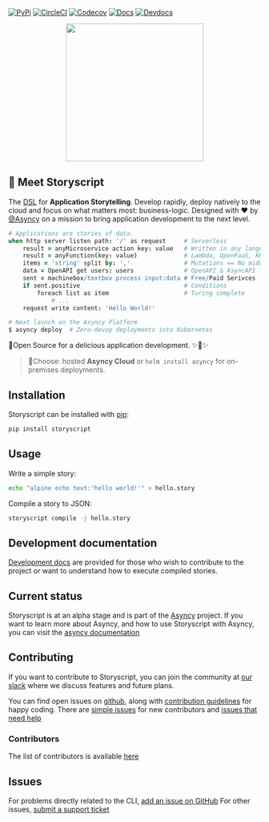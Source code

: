 
[![PyPi](https://img.shields.io/pypi/v/storyscript.svg?maxAge=600&style=for-the-badge)](https://pypi.python.org/pypi/storyscript)
[![CircleCI](https://img.shields.io/circleci/project/github/storyscript/storyscript/master.svg?style=for-the-badge)](https://circleci.com/gh/storyscript/storyscript)
[![Codecov](https://img.shields.io/codecov/c/github/storyscript/storyscript.svg?style=for-the-badge)](https://codecov.io/github/storyscript/storyscript)
[![Docs](https://img.shields.io/badge/docs-online-brightgreen.svg?style=for-the-badge)](https://docs.asyncy.com/storyscript)
[![Devdocs](https://img.shields.io/badge/devdocs-online-brightgreen.svg?style=for-the-badge)](https://storyscript.readthedocs.io)


<div align="center">
<img src="https://user-images.githubusercontent.com/2041757/44708914-9c66a380-aaa8-11e8-8e53-502c17ab5be3.png" width="275">
</div>

## 👋 Meet Storyscript
The [DSL](https://en.wikipedia.org/wiki/Domain-specific_language) for **Application Storytelling**.
Develop rapidly, deploy natively to the cloud and focus on what matters most: business-logic.
Designed with :heart: by [@Asyncy](https://asyncy.com) on a mission to bring application development to the next level.

```coffee
# Applications are stories of data.
when http server listen path: '/' as request     # Serverless
    result = anyMicroservice action key: value   # Written in any language wrapped in Docker or RKT
    result = anyFunction(key: value)             # Lambda, OpenFaaS, KNative or Storyscript
    items = 'string' split by: ','               # Mutations == No middleware
    data = OpenAPI get users: users              # OpenAPI & AsyncAPI for legacy system support
    sent = machinebox/textbox process input:data # Free/Paid Serivces
    if sent.positive                             # Conditions
        foreach list as item                     # Turing complete
            # ...
    request write content: 'Hello World!'

# Next launch on the Asyncy Platform
$ asyncy deploy  # Zero-devop deployments into Kubernetes
```

💯Open Source for a delicious application development. :sparkles::cake::sparkles:

> 🚀Choose: hosted **Asyncy Cloud** or `helm install asyncy` for on-premises deployments.

## Installation

Storyscript can be installed with [pip](https://pip.pypa.io):

```sh
pip install storyscript
```

## Usage

Write a simple story:

```sh
echo "alpine echo text:'hello world!'" > hello.story
```

Compile a story to JSON:

```sh
storyscript compile -j hello.story
```

## Development documentation

[Development docs](https://storyscript.readthedocs.io) are provided for those
who wish to contribute to the project or want to understand how to execute
compiled stories.

## Current status

Storyscript is at an alpha stage and is part of the [Asyncy](https://asyncy.com)
project. If you want to learn more about Asyncy, and how to use Storyscript
with Asyncy, you can visit the [asyncy documentation](https://docs.asyncy.com)

## Contributing

If you want to contribute to Storyscript, you can join the community at
[our slack](https://asyncy.click/slack) where we discuss features and future
plans.

You can find open issues on [github](https://github.com/storyscript/storyscript/issues),
along with [contribution guidelines](https://github.com/storyscript/storyscript/blob/master/CONTRIBUTING.md)
for happy coding.
There are [simple issues](https://github.com/storyscript/storyscript/issues?q=is%3Aopen+is%3Aissue+label%3A%22good+first+issue%22)
for new contributors and
[issues that need help](https://github.com/storyscript/storyscript/issues?q=is%3Aopen+is%3Aissue+label%3A%22help+wanted%22)

### Contributors

The list of contributors is available [here](https://github.com/storyscript/storyscript/contributors)

## Issues

For problems directly related to the CLI, [add an issue on GitHub](https://github.com/storyscript/storyscript/issues/new)
For other issues, [submit a support ticket](mailto:support@asyncy.com)
